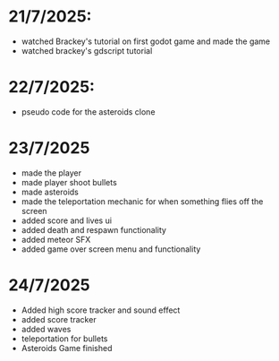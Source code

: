 
# 21/7/2025:
- watched Brackey's tutorial on first godot game and made the game
- watched brackey's gdscript tutorial

# 22/7/2025:
- pseudo code for the asteroids clone

# 23/7/2025
- made the player
- made player shoot bullets
- made asteroids
- made the teleportation mechanic for when something flies off the screen
- added score and lives ui
- added death and respawn functionality
- added meteor SFX
- added game over screen menu and functionality

# 24/7/2025
- Added high score tracker and sound effect
- added score tracker
- added waves 
- teleportation for bullets
- Asteroids Game finished